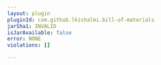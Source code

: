 ```yaml
---
layout: plugin
pluginId: com.github.lkishalmi.bill-of-materials
jarSha1: INVALID
isJarAvailable: false
error: NONE
violations: []

---
```

